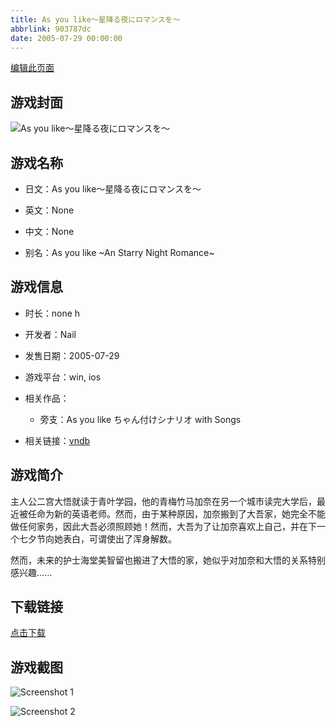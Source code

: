 ```yaml
---
title: As you like～星降る夜にロマンスを～
abbrlink: 903787dc
date: 2005-07-29 00:00:00
---
```

[编辑此页面](https://github.com/ACG-3/ADV3-source/blob/main/source/_posts/games/As%20you%20like%EF%BD%9E%E6%98%9F%E9%99%8D%E3%82%8B%E5%A4%9C%E3%81%AB%E3%83%AD%E3%83%9E%E3%83%B3%E3%82%B9%E3%82%92%EF%BD%9E.md)

## 游戏封面

![As you like～星降る夜にロマンスを～](https://pan.timero.xyz/d/onedrive/img_lib_001/As%20you%20like%EF%BD%9E%E6%98%9F%E9%99%8D%E3%82%8B%E5%A4%9C%E3%81%AB%E3%83%AD%E3%83%9E%E3%83%B3%E3%82%B9%E3%82%92%EF%BD%9E_cover.avif)


## 游戏名称

- 日文：As you like～星降る夜にロマンスを～
- 英文：None
- 中文：None

- 别名：As you like ~An Starry Night Romance~


## 游戏信息

- 时长：none h
- 开发者：Nail
- 发售日期：2005-07-29
- 游戏平台：win, ios
- 相关作品：
   - 旁支：As you like ちゃん付けシナリオ with Songs

- 相关链接：[vndb](https://vndb.org/v1599)


## 游戏简介

主人公二宫大悟就读于青叶学园，他的青梅竹马加奈在另一个城市读完大学后，最近被任命为新的英语老师。然而，由于某种原因，加奈搬到了大吾家，她完全不能做任何家务，因此大吾必须照顾她！然而，大吾为了让加奈喜欢上自己，并在下一个七夕节向她表白，可谓使出了浑身解数。

然而，未来的护士海堂美智留也搬进了大悟的家，她似乎对加奈和大悟的关系特别感兴趣......




## 下载链接

[点击下载](https://pan.timero.xyz/onedrive/adv_lib_001/As%20you%20like%EF%BD%9E%E6%98%9F%E9%99%8D%E3%82%8B%E5%A4%9C%E3%81%AB%E3%83%AD%E3%83%9E%E3%83%B3%E3%82%B9%E3%82%92%EF%BD%9E)


## 游戏截图


![Screenshot 1](https://pan.timero.xyz/d/onedrive/img_lib_001/As%20you%20like%EF%BD%9E%E6%98%9F%E9%99%8D%E3%82%8B%E5%A4%9C%E3%81%AB%E3%83%AD%E3%83%9E%E3%83%B3%E3%82%B9%E3%82%92%EF%BD%9E_Screenshot_1.avif)

![Screenshot 2](https://pan.timero.xyz/d/onedrive/img_lib_001/As%20you%20like%EF%BD%9E%E6%98%9F%E9%99%8D%E3%82%8B%E5%A4%9C%E3%81%AB%E3%83%AD%E3%83%9E%E3%83%B3%E3%82%B9%E3%82%92%EF%BD%9E_Screenshot_2.avif)

